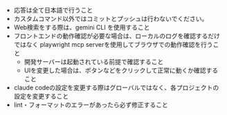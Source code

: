 - 応答は全て日本語で行うこと
- カスタムコマンド以外ではコミットとプッシュは行わないでください。
- Web検索をする際は、gemini CLI を使用すること
- フロントエンドの動作確認が必要な場合は、ローカルのログを確認するだけではなく playwright mcp serverを使用してブラウザでの動作確認を行うこと
    - 開発サーバーは起動されている前提で確認すること
    - UIを変更した場合は、ボタンなどをクリックして正常に動くか確認すること
- claude codeの設定を変更する際はグローバルではなく、各プロジェクトの設定を変更すること
- lint・フォーマットのエラーがあったら必ず修正すること
